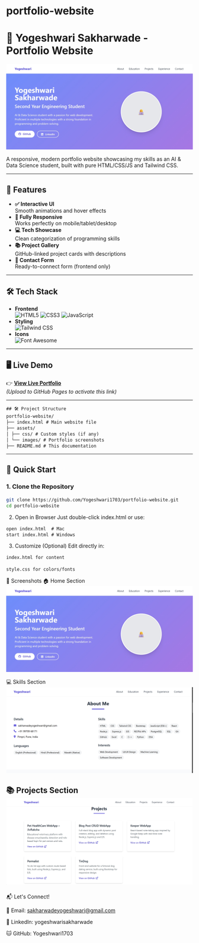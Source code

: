 # portfolio-website

#  🌟 Yogeshwari Sakharwade - Portfolio Website

![Portfolio Preview](home.png) 

A responsive, modern portfolio website showcasing my skills as an AI & Data Science student, built with pure HTML/CSS/JS and Tailwind CSS.

---

## 🚀 Features

* **✅ Interactive UI**  
  Smooth animations and hover effects
* **📱 Fully Responsive**  
  Works perfectly on mobile/tablet/desktop
* **💻 Tech Showcase**  
  Clean categorization of programming skills
* **📚 Project Gallery**  
  GitHub-linked project cards with descriptions
* **📝 Contact Form**  
  Ready-to-connect form (frontend only)

---

## 🛠️ Tech Stack

* **Frontend**  
  ![HTML5](https://img.shields.io/badge/-HTML5-E34F26?logo=html5&logoColor=white)
  ![CSS3](https://img.shields.io/badge/-CSS3-1572B6?logo=css3&logoColor=white)
  ![JavaScript](https://img.shields.io/badge/-JavaScript-F7DF1E?logo=javascript&logoColor=black)
* **Styling**  
  ![Tailwind CSS](https://img.shields.io/badge/-Tailwind_CSS-38B2AC?logo=tailwind-css&logoColor=white)
* **Icons**  
  ![Font Awesome](https://img.shields.io/badge/-Font_Awesome-528DD7?logo=font-awesome&logoColor=white)

---

## 🖥️ Live Demo

👉 **[View Live Portfolio](https://yogeshwari1703.github.io)**  
*(Upload to GitHub Pages to activate this link)*

---
```
## 🛠️ Project Structure
portfolio-website/
├── index.html # Main website file
├── assets/
│ ├── css/ # Custom styles (if any)
│ └── images/ # Portfolio screenshots
├── README.md # This documentation
```

---

## 🚀 Quick Start

### 1. Clone the Repository
```bash
git clone https://github.com/Yogeshwari1703/portfolio-website.git
cd portfolio-website
```
2. Open in Browser
Just double-click index.html or use:
```
open index.html  # Mac
start index.html # Windows
```
3. Customize (Optional)
Edit directly in:
```
index.html for content

style.css for colors/fonts
```
📸 Screenshots
🏠 Home Section
![home](home.png)

💻 Skills Section
![skills](skill.png)

📚 Projects Section
![project](projects.png)
---
📬 Let's Connect!

💌 Email: sakharwadeyogeshwari@gmail.com

💼 LinkedIn: yogeshwarisakharwade

🐱 GitHub: Yogeshwari1703
